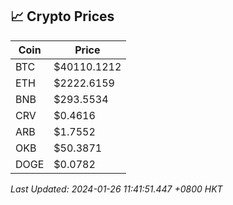 ## 📈 Crypto Prices

| Coin | Price |
| ---- | ----- |
| BTC | $40110.1212 |
| ETH | $2222.6159 |
| BNB | $293.5534 |
| CRV | $0.4616 |
| ARB | $1.7552 |
| OKB | $50.3871 |
| DOGE | $0.0782 |

_Last Updated: 2024-01-26 11:41:51.447 +0800 HKT_